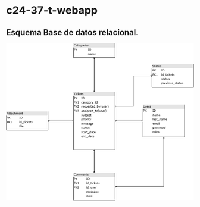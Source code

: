 # c24-37-t-webapp

## Esquema Base de datos relacional.

<p align="center">
   <img src="./files/Project System-Tickets.drawio.png" alt="esquemaBDD">
</p>
